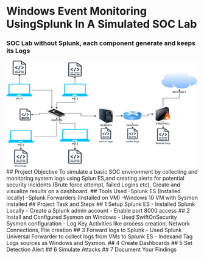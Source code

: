 # Windows Event Monitoring UsingSplunk In A Simulated SOC Lab
### SOC Lab without Splunk, each component generate and keeps its Logs
<img src="Recourses/SPLUNK.png" alt="Lab imgage">
## Project Objective
To simulate a basic SOC environment by collecting and monitoring system logs using Splun ES,and creating alerts for potential security incidents (Brute force  attempt, failed Logins etc), Create and visualize results on a dashboard.
## Tools Used
-Splunk ES (Installed locally)
-Splunk Forwarders (Installed on VM)
-Windows 10 VM with Sysmon installed
## Project Task and Steps
## 1 Setup Splunk ES
- Installed Splunk Locally
- Create a Splunk admin account
- Enable port 8000 access
 ## 2  Install and Configured  Sysmon on Windows
 - Used SwiftOnSecurity Sysmon configuration
 - Log Key Activities like process creation, Network Connections, File creation
## 3 Forward logs to Splunk
- Used Splunk Universal Forwarder to collect logs from VMs to Splunk ES
- Indexand Tag Logs sources as Windows and Sysmon.
## 4 Create Dashboards
## 5 Set Detection Alert
## 6 Simulate Attacks
## 7 Document Your Findings

